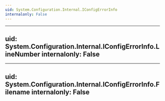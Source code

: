 ```yaml
---
uid: System.Configuration.Internal.IConfigErrorInfo
internalonly: False
---
```


---
uid: System.Configuration.Internal.IConfigErrorInfo.LineNumber
internalonly: False
---

---
uid: System.Configuration.Internal.IConfigErrorInfo.Filename
internalonly: False
---
